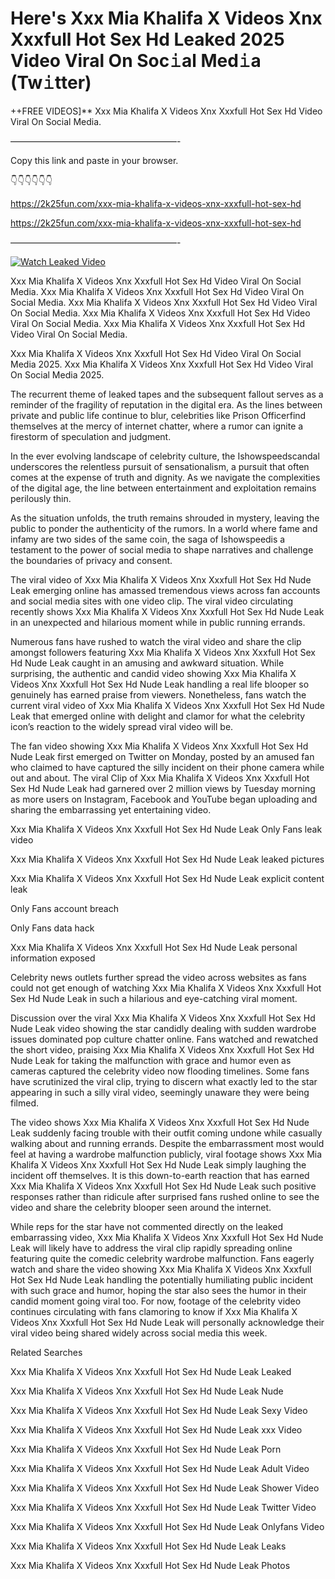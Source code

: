 # Here's Xxx Mia Khalifa X Videos Xnx Xxxfull Hot Sex Hd Leaked 2025 Video Viral On Soc𝚒al Med𝚒a (Tw𝚒tter)

++FREE VIDEOS]** Xxx Mia Khalifa X Videos Xnx Xxxfull Hot Sex Hd Video Viral On Social Media.

———————————————————-

Copy this link and paste in your browser.

👇👇👇👇👇👇

https://2k25fun.com/xxx-mia-khalifa-x-videos-xnx-xxxfull-hot-sex-hd

https://2k25fun.com/xxx-mia-khalifa-x-videos-xnx-xxxfull-hot-sex-hd

———————————————————-

[![Watch Leaked Video](https://miro.medium.com/v2/resize:fit:828/format:webp/1*cilzJN44JGOrTw9NJCrNHA.gif "Watch Leaked Video")](https://2k25fun.com/xxx-mia-khalifa-x-videos-xnx-xxxfull-hot-sex-hd)

Xxx Mia Khalifa X Videos Xnx Xxxfull Hot Sex Hd Video Viral On Social Media. Xxx Mia Khalifa X Videos Xnx Xxxfull Hot Sex Hd Video Viral On Social Media. Xxx Mia Khalifa X Videos Xnx Xxxfull Hot Sex Hd Video Viral On Social Media. Xxx Mia Khalifa X Videos Xnx Xxxfull Hot Sex Hd Video Viral On Social Media. Xxx Mia Khalifa X Videos Xnx Xxxfull Hot Sex Hd Video Viral On Social Media.

Xxx Mia Khalifa X Videos Xnx Xxxfull Hot Sex Hd Video Viral On Social Media 2025. Xxx Mia Khalifa X Videos Xnx Xxxfull Hot Sex Hd Video Viral On Social Media 2025.

The recurrent theme of leaked tapes and the subsequent fallout serves as a reminder of the fragility of reputation in the digital era. As the lines between private and public life continue to blur, celebrities like Prison Officerfind themselves at the mercy of internet chatter, where a rumor can ignite a firestorm of speculation and judgment.

In the ever evolving landscape of celebrity culture, the Ishowspeedscandal underscores the relentless pursuit of sensationalism, a pursuit that often comes at the expense of truth and dignity. As we navigate the complexities of the digital age, the line between entertainment and exploitation remains perilously thin.

As the situation unfolds, the truth remains shrouded in mystery, leaving the public to ponder the authenticity of the rumors. In a world where fame and infamy are two sides of the same coin, the saga of Ishowspeedis a testament to the power of social media to shape narratives and challenge the boundaries of privacy and consent.

The viral video of Xxx Mia Khalifa X Videos Xnx Xxxfull Hot Sex Hd Nude Leak emerging online has amassed tremendous views across fan accounts and social media sites with one video clip. The viral video circulating recently shows Xxx Mia Khalifa X Videos Xnx Xxxfull Hot Sex Hd Nude Leak in an unexpected and hilarious moment while in public running errands.

Numerous fans have rushed to watch the viral video and share the clip amongst followers featuring Xxx Mia Khalifa X Videos Xnx Xxxfull Hot Sex Hd Nude Leak caught in an amusing and awkward situation. While surprising, the authentic and candid video showing Xxx Mia Khalifa X Videos Xnx Xxxfull Hot Sex Hd Nude Leak handling a real life blooper so genuinely has earned praise from viewers. Nonetheless, fans watch the current viral video of Xxx Mia Khalifa X Videos Xnx Xxxfull Hot Sex Hd Nude Leak that emerged online with delight and clamor for what the celebrity icon’s reaction to the widely spread viral video will be.

The fan video showing Xxx Mia Khalifa X Videos Xnx Xxxfull Hot Sex Hd Nude Leak first emerged on Twitter on Monday, posted by an amused fan who claimed to have captured the silly incident on their phone camera while out and about. The viral Clip of Xxx Mia Khalifa X Videos Xnx Xxxfull Hot Sex Hd Nude Leak had garnered over 2 million views by Tuesday morning as more users on Instagram, Facebook and YouTube began uploading and sharing the embarrassing yet entertaining video.

Xxx Mia Khalifa X Videos Xnx Xxxfull Hot Sex Hd Nude Leak Only Fans leak video

Xxx Mia Khalifa X Videos Xnx Xxxfull Hot Sex Hd Nude Leak leaked pictures

Xxx Mia Khalifa X Videos Xnx Xxxfull Hot Sex Hd Nude Leak explicit content leak

Only Fans account breach

Only Fans data hack

Xxx Mia Khalifa X Videos Xnx Xxxfull Hot Sex Hd Nude Leak personal information exposed

Celebrity news outlets further spread the video across websites as fans could not get enough of watching Xxx Mia Khalifa X Videos Xnx Xxxfull Hot Sex Hd Nude Leak in such a hilarious and eye-catching viral moment.

Discussion over the viral Xxx Mia Khalifa X Videos Xnx Xxxfull Hot Sex Hd Nude Leak video showing the star candidly dealing with sudden wardrobe issues dominated pop culture chatter online. Fans watched and rewatched the short video, praising Xxx Mia Khalifa X Videos Xnx Xxxfull Hot Sex Hd Nude Leak for taking the malfunction with grace and humor even as cameras captured the celebrity video now flooding timelines. Some fans have scrutinized the viral clip, trying to discern what exactly led to the star appearing in such a silly viral video, seemingly unaware they were being filmed.

The video shows Xxx Mia Khalifa X Videos Xnx Xxxfull Hot Sex Hd Nude Leak suddenly facing trouble with their outfit coming undone while casually walking about and running errands. Despite the embarrassment most would feel at having a wardrobe malfunction publicly, viral footage shows Xxx Mia Khalifa X Videos Xnx Xxxfull Hot Sex Hd Nude Leak simply laughing the incident off themselves. It is this down-to-earth reaction that has earned Xxx Mia Khalifa X Videos Xnx Xxxfull Hot Sex Hd Nude Leak such positive responses rather than ridicule after surprised fans rushed online to see the video and share the celebrity blooper seen around the internet.

While reps for the star have not commented directly on the leaked embarrassing video, Xxx Mia Khalifa X Videos Xnx Xxxfull Hot Sex Hd Nude Leak will likely have to address the viral clip rapidly spreading online featuring quite the comedic celebrity wardrobe malfunction. Fans eagerly watch and share the video showing Xxx Mia Khalifa X Videos Xnx Xxxfull Hot Sex Hd Nude Leak handling the potentially humiliating public incident with such grace and humor, hoping the star also sees the humor in their candid moment going viral too. For now, footage of the celebrity video continues circulating with fans clamoring to know if Xxx Mia Khalifa X Videos Xnx Xxxfull Hot Sex Hd Nude Leak will personally acknowledge their viral video being shared widely across social media this week.

Related Searches

Xxx Mia Khalifa X Videos Xnx Xxxfull Hot Sex Hd Nude Leak Leaked

Xxx Mia Khalifa X Videos Xnx Xxxfull Hot Sex Hd Nude Leak Nude

Xxx Mia Khalifa X Videos Xnx Xxxfull Hot Sex Hd Nude Leak Sexy Video

Xxx Mia Khalifa X Videos Xnx Xxxfull Hot Sex Hd Nude Leak xxx Video

Xxx Mia Khalifa X Videos Xnx Xxxfull Hot Sex Hd Nude Leak Porn

Xxx Mia Khalifa X Videos Xnx Xxxfull Hot Sex Hd Nude Leak Adult Video

Xxx Mia Khalifa X Videos Xnx Xxxfull Hot Sex Hd Nude Leak Shower Video

Xxx Mia Khalifa X Videos Xnx Xxxfull Hot Sex Hd Nude Leak Twitter Video

Xxx Mia Khalifa X Videos Xnx Xxxfull Hot Sex Hd Nude Leak Onlyfans Video

Xxx Mia Khalifa X Videos Xnx Xxxfull Hot Sex Hd Nude Leak Leaks

Xxx Mia Khalifa X Videos Xnx Xxxfull Hot Sex Hd Nude Leak Photos